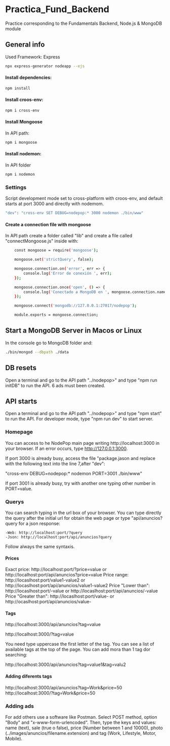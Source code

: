 # Practica_Fund_Backend
Practice corresponding to the Fundamentals Backend, Node.js &amp; MongoDB module

## General info

Used Framework: Express

```sh
npx express-generator nodeapp --ejs
```

#### Install dependencies:

```sh
npm install 
```

#### Install croos-env:

```sh
npm i cross-env
```

#### Install Mongoose

In API path:

```sh
npm i mongoose
```
#### Install nodemon:

In API folder

```sh
npm i nodemon 
```

### Settings

Script development mode set to cross-platform with croos-env, and default starts at port 3000 and directly with nodemom.

```sh
"dev": "cross-env SET DEBUG=nodepop:* 3000 nodemon ./bin/www"
```


#### Create a connection file with mongoose

In API path create a folder called "lib" and create a file called "connectMongoose.js" inside with:
    
```sh
    const mongoose = require('mongoose');

    mongoose.set('strictQuery', false);

    mongoose.connection.on('error', err => {
        console.log('Error de conexión ', err);
    });

    mongoose.connection.once('open', () => {
        console.log('Conectado a MongoDB en ', mongoose.connection.name);
    });

    mongoose.connect('mongodb://127.0.0.1:27017/nodepop');

    module.exports = mongoose.connection;
```

## Start a MongoDB Server in Macos or Linux

In the console go to MongoDB folder and:

```sh
./bin/mongod --dbpath ./data
```


## DB resets

Open a terminal and go to the API path "../nodepop>" and type "npm run initDB" to run the API.
6 ads must been created.

## API starts

Open a terminal and go to the API path "../nodepop>" and type "npm start" to run the API.
For developer mode, type "npm run dev" to start server.

### Homepage

You can access to he NodePop main page writing http://localhost:3000 in your browser. If an error occurs, type http://127.0.0.1:3000.


If port 3000 is already busy, access the file "package.jason and replace with the following text into the line 7,after "dev":

"cross-env DEBUG=nodepop:* nodemon PORT=3001 ./bin/www"

If port 3001 is already busy, try with another one typing other number in PORT=value.

### Querys

You can search typing in the url box of your browser.
You can type directly the query after the initial url for obtain the web page or type "api/anuncios?query for a json response:

    -Web: http://localhost:port/?query
    -Json: http://localhost:port/api/anuncios?query

Follow always the same syntaxis.

#### Prices

Exact price: http://localhost:port/?price=value or http://localhost:port/api/anuncios?price=value
Price range: http://locaslhost:port/value1-value2 or http://locaslhost:port/api/anuncios/value1-value2
Price "Lower than": http://locaslhost:port/-value or http://locaslhost:port/api/anuncios/-value
Price "Greater than": http://locaslhost:port/value- or http://ocaslhost:port/api/anuncios/value-

#### Tags

http://localhost:3000/api/anuncios?tag=value

http://localhost:3000/?tag=value

You need type uppercase the first letter of the tag. You can see a list of available tags at the top of the page.
You can add mora than 1 tag dor searching:

http://localhost:3000/api/anuncios?tag=value1&tag=valu2

#### Adding diferents tags
http://localhost:3000/api/anuncios?tag=Work&price=50
http://localhost:3000/?tag=Work&price=50

### Adding ads

For add others use a software like Postman. Select POST method, option "Body" and "x-www-form-urlencoded".
Then, type the keys and values:
name (text), sale (true o false), price (Number between 1 and 10000), photo (../images/anuncios/filename.extension) and tag (Work, Lifestyle, Motor, Mobile).







